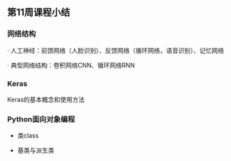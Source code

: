 ## 第11周课程小结


### 网络结构

· 人工神经：前馈网络（人脸识别）、反馈网络（循环网络，语音识别）、记忆网络

· 典型网络结构：卷积网络CNN、循环网络RNN

###  Keras

Keras的基本概念和使用方法

###  Python面向对象编程

- 类class

- 基类与派生类 
